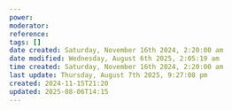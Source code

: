 ```yaml
---
power: 
moderator: 
reference: 
tags: []
date created: Saturday, November 16th 2024, 2:20:00 am
date modified: Wednesday, August 6th 2025, 2:05:19 am
time created: Saturday, November 16th 2024, 2:20:00 am
last update: Thursday, August 7th 2025, 9:27:08 pm
created: 2024-11-15T21:20
updated: 2025-08-06T14:15
---
```

